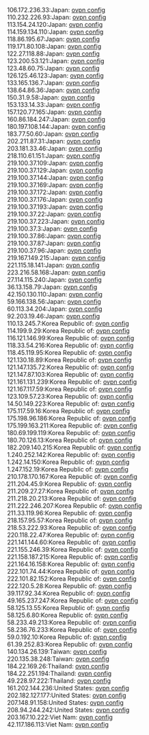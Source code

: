 106.172.236.33:Japan: [ovpn config](vpn/106_172_236_33.ovpn)  
110.232.226.93:Japan: [ovpn config](vpn/110_232_226_93.ovpn)  
113.154.24.120:Japan: [ovpn config](vpn/113_154_24_120.ovpn)  
114.159.134.110:Japan: [ovpn config](vpn/114_159_134_110.ovpn)  
118.86.195.67:Japan: [ovpn config](vpn/118_86_195_67.ovpn)  
119.171.80.108:Japan: [ovpn config](vpn/119_171_80_108.ovpn)  
122.27.118.88:Japan: [ovpn config](vpn/122_27_118_88.ovpn)  
123.200.53.121:Japan: [ovpn config](vpn/123_200_53_121.ovpn)  
123.48.60.75:Japan: [ovpn config](vpn/123_48_60_75.ovpn)  
126.125.46.123:Japan: [ovpn config](vpn/126_125_46_123.ovpn)  
133.165.136.7:Japan: [ovpn config](vpn/133_165_136_7.ovpn)  
138.64.86.36:Japan: [ovpn config](vpn/138_64_86_36.ovpn)  
150.31.9.58:Japan: [ovpn config](vpn/150_31_9_58.ovpn)  
153.133.14.33:Japan: [ovpn config](vpn/153_133_14_33.ovpn)  
157.120.77.165:Japan: [ovpn config](vpn/157_120_77_165.ovpn)  
160.86.184.247:Japan: [ovpn config](vpn/160_86_184_247.ovpn)  
180.197.108.144:Japan: [ovpn config](vpn/180_197_108_144.ovpn)  
183.77.50.60:Japan: [ovpn config](vpn/183_77_50_60.ovpn)  
202.211.87.31:Japan: [ovpn config](vpn/202_211_87_31.ovpn)  
203.181.33.46:Japan: [ovpn config](vpn/203_181_33_46.ovpn)  
218.110.61.151:Japan: [ovpn config](vpn/218_110_61_151.ovpn)  
219.100.37.109:Japan: [ovpn config](vpn/219_100_37_109.ovpn)  
219.100.37.129:Japan: [ovpn config](vpn/219_100_37_129.ovpn)  
219.100.37.144:Japan: [ovpn config](vpn/219_100_37_144.ovpn)  
219.100.37.169:Japan: [ovpn config](vpn/219_100_37_169.ovpn)  
219.100.37.172:Japan: [ovpn config](vpn/219_100_37_172.ovpn)  
219.100.37.176:Japan: [ovpn config](vpn/219_100_37_176.ovpn)  
219.100.37.193:Japan: [ovpn config](vpn/219_100_37_193.ovpn)  
219.100.37.22:Japan: [ovpn config](vpn/219_100_37_22.ovpn)  
219.100.37.223:Japan: [ovpn config](vpn/219_100_37_223.ovpn)  
219.100.37.3:Japan: [ovpn config](vpn/219_100_37_3.ovpn)  
219.100.37.86:Japan: [ovpn config](vpn/219_100_37_86.ovpn)  
219.100.37.87:Japan: [ovpn config](vpn/219_100_37_87.ovpn)  
219.100.37.96:Japan: [ovpn config](vpn/219_100_37_96.ovpn)  
219.167.149.215:Japan: [ovpn config](vpn/219_167_149_215.ovpn)  
221.115.18.141:Japan: [ovpn config](vpn/221_115_18_141.ovpn)  
223.216.58.168:Japan: [ovpn config](vpn/223_216_58_168.ovpn)  
27.114.115.240:Japan: [ovpn config](vpn/27_114_115_240.ovpn)  
36.13.158.79:Japan: [ovpn config](vpn/36_13_158_79.ovpn)  
42.150.130.110:Japan: [ovpn config](vpn/42_150_130_110.ovpn)  
59.166.138.56:Japan: [ovpn config](vpn/59_166_138_56.ovpn)  
60.113.34.204:Japan: [ovpn config](vpn/60_113_34_204.ovpn)  
92.203.19.46:Japan: [ovpn config](vpn/92_203_19_46.ovpn)  
110.13.245.7:Korea Republic of: [ovpn config](vpn/110_13_245_7.ovpn)  
114.199.9.29:Korea Republic of: [ovpn config](vpn/114_199_9_29.ovpn)  
116.121.146.99:Korea Republic of: [ovpn config](vpn/116_121_146_99.ovpn)  
118.33.54.216:Korea Republic of: [ovpn config](vpn/118_33_54_216.ovpn)  
118.45.119.95:Korea Republic of: [ovpn config](vpn/118_45_119_95.ovpn)  
121.130.18.89:Korea Republic of: [ovpn config](vpn/121_130_18_89.ovpn)  
121.147.135.72:Korea Republic of: [ovpn config](vpn/121_147_135_72.ovpn)  
121.147.87.103:Korea Republic of: [ovpn config](vpn/121_147_87_103.ovpn)  
121.161.131.239:Korea Republic of: [ovpn config](vpn/121_161_131_239.ovpn)  
121.167.117.59:Korea Republic of: [ovpn config](vpn/121_167_117_59.ovpn)  
123.109.57.23:Korea Republic of: [ovpn config](vpn/123_109_57_23.ovpn)  
14.50.149.223:Korea Republic of: [ovpn config](vpn/14_50_149_223.ovpn)  
175.117.59.16:Korea Republic of: [ovpn config](vpn/175_117_59_16.ovpn)  
175.198.96.186:Korea Republic of: [ovpn config](vpn/175_198_96_186.ovpn)  
175.199.163.211:Korea Republic of: [ovpn config](vpn/175_199_163_211.ovpn)  
180.69.199.119:Korea Republic of: [ovpn config](vpn/180_69_199_119.ovpn)  
180.70.126.13:Korea Republic of: [ovpn config](vpn/180_70_126_13.ovpn)  
182.209.140.215:Korea Republic of: [ovpn config](vpn/182_209_140_215.ovpn)  
1.240.252.142:Korea Republic of: [ovpn config](vpn/1_240_252_142.ovpn)  
1.242.14.150:Korea Republic of: [ovpn config](vpn/1_242_14_150.ovpn)  
1.247.152.19:Korea Republic of: [ovpn config](vpn/1_247_152_19.ovpn)  
210.178.170.167:Korea Republic of: [ovpn config](vpn/210_178_170_167.ovpn)  
211.204.45.9:Korea Republic of: [ovpn config](vpn/211_204_45_9.ovpn)  
211.209.27.27:Korea Republic of: [ovpn config](vpn/211_209_27_27.ovpn)  
211.218.20.213:Korea Republic of: [ovpn config](vpn/211_218_20_213.ovpn)  
211.222.246.207:Korea Republic of: [ovpn config](vpn/211_222_246_207.ovpn)  
211.33.119.96:Korea Republic of: [ovpn config](vpn/211_33_119_96.ovpn)  
218.157.95.57:Korea Republic of: [ovpn config](vpn/218_157_95_57.ovpn)  
218.53.222.93:Korea Republic of: [ovpn config](vpn/218_53_222_93.ovpn)  
220.118.22.47:Korea Republic of: [ovpn config](vpn/220_118_22_47.ovpn)  
221.141.144.60:Korea Republic of: [ovpn config](vpn/221_141_144_60.ovpn)  
221.155.246.39:Korea Republic of: [ovpn config](vpn/221_155_246_39.ovpn)  
221.158.187.215:Korea Republic of: [ovpn config](vpn/221_158_187_215.ovpn)  
221.164.16.158:Korea Republic of: [ovpn config](vpn/221_164_16_158.ovpn)  
222.101.74.44:Korea Republic of: [ovpn config](vpn/222_101_74_44.ovpn)  
222.101.82.152:Korea Republic of: [ovpn config](vpn/222_101_82_152.ovpn)  
222.120.5.28:Korea Republic of: [ovpn config](vpn/222_120_5_28.ovpn)  
39.117.92.34:Korea Republic of: [ovpn config](vpn/39_117_92_34.ovpn)  
49.165.237.247:Korea Republic of: [ovpn config](vpn/49_165_237_247.ovpn)  
58.125.13.55:Korea Republic of: [ovpn config](vpn/58_125_13_55.ovpn)  
58.125.6.80:Korea Republic of: [ovpn config](vpn/58_125_6_80.ovpn)  
58.233.49.213:Korea Republic of: [ovpn config](vpn/58_233_49_213.ovpn)  
58.236.76.233:Korea Republic of: [ovpn config](vpn/58_236_76_233.ovpn)  
59.0.192.10:Korea Republic of: [ovpn config](vpn/59_0_192_10.ovpn)  
61.39.252.83:Korea Republic of: [ovpn config](vpn/61_39_252_83.ovpn)  
140.134.26.139:Taiwan: [ovpn config](vpn/140_134_26_139.ovpn)  
220.135.38.248:Taiwan: [ovpn config](vpn/220_135_38_248.ovpn)  
184.22.169.26:Thailand: [ovpn config](vpn/184_22_169_26.ovpn)  
184.22.251.194:Thailand: [ovpn config](vpn/184_22_251_194.ovpn)  
49.228.97.222:Thailand: [ovpn config](vpn/49_228_97_222.ovpn)  
161.202.144.236:United States: [ovpn config](vpn/161_202_144_236.ovpn)  
202.182.127.177:United States: [ovpn config](vpn/202_182_127_177.ovpn)  
207.148.91.158:United States: [ovpn config](vpn/207_148_91_158.ovpn)  
208.94.244.242:United States: [ovpn config](vpn/208_94_244_242.ovpn)  
203.167.10.222:Viet Nam: [ovpn config](vpn/203_167_10_222.ovpn)  
42.117.186.113:Viet Nam: [ovpn config](vpn/42_117_186_113.ovpn)  
